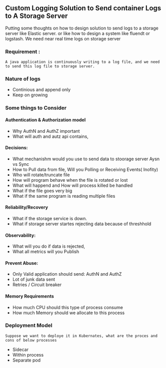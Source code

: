 ## Custom Logging Solution to Send container Logs to A Storage Server 

Putting some thoughts on how to design solution to send logs to a storage server like Elastic server.
or like how to design a system like fluendt or logstash. We need near real time logs on storage server

### Requirement :
    A java application is continuously writing to a log file, and we need to send this log file to storage server.

### Nature of logs 

* Continious and append only
* Keep on growing

### Some things to Consider
 
#### Authentication & Authorization model
* Why AuthN and AuthZ important
* What will auth and autz api contains,

#### Decisions: 
* What mechanishm would you use to send data to stoorage server Aysn vs Sync
* How to Pull data from file, Will you Polling or Receiving Events( Inofity)
* Who will rotate/truncate file
* How will program behave when the file is rotated or lost
* What will happend and How will process killed be handled
* What if the file goes very big
* What if the same program is reading multiple files
 
	
#### Reliability/Recovery 
* What if the storage service is down.
* What if storage server startes rejecting data because of threshhold
 

#### Observability:
* What will you do if data is rejected, 
* What all metrics will you Publish 
 
#### Prevent Abuse: 
* Only Valid application should send: AuthN and AuthZ
* Lot of junk data sent
* Retries / Circuit breaker
 
#### Memory Requirements 
 * How much CPU should this type of process consume 
 * How much Memory should we allocate to this process
	
### Deployment Model 
	Suppose we want to deploye it in Kubernates, what are the proces and cons of below processes
* Sidecar
* Within process
* Separate pod

